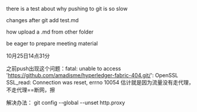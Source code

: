 there is a test about why pushing to git is so slow

changes after git add test.md

how upload a .md from other folder

be eager to prepare meeting material

10月25日14点31分


之前push出现这个问题：fatal: unable to access 'https://github.com/amadisme/hyperledger-fabric-404.git/': OpenSSL SSL_read: Connection was reset, errno 10054
估计就是因为流量没有走代理，不走代理==断网，擦

解决办法：
git config --global --unset http.proxy